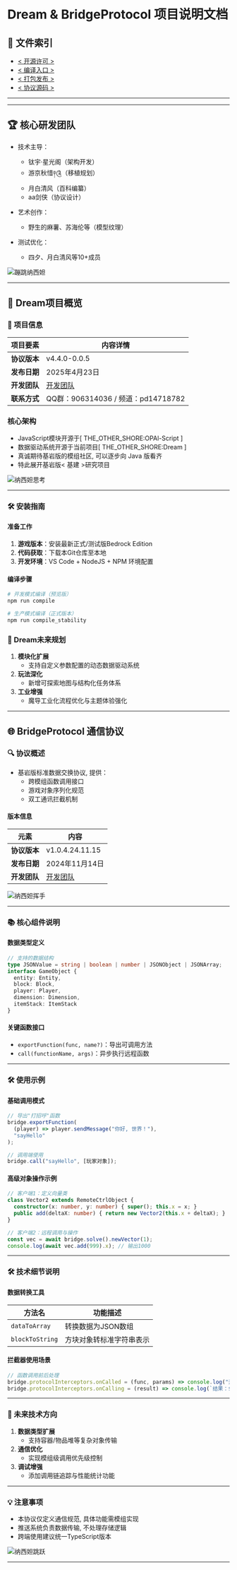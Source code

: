 
# Dream & BridgeProtocol 项目说明文档

## 📌 文件索引

- [< 开源许可 >](./LICENSE)
- [< 编译入口 >](./THE_OTHER_SHORE.ts)
- [< 打包发布 >](./scripts/pre_release.js)
- [< 协议源码 >](./system/BridgeProtocol.ts)

---

---

## 🏆 核心研发团队

- 技术主导：
  - 钛宇·星光阁（架构开发）
  - 游京秋惜༈༊（移植规划）
  - 月白清风（百科编纂）
  - aa剑侠（协议设计）

- 艺术创作：
  - 野生的麻薯、苏海伦等（模型纹理）

- 测试优化：
  - 四夕、月白清风等10+成员

![蹦跳纳西妲](纳西妲_夜空.jpg)

---

## 🌟 Dream项目概览

### 📄 项目信息

| 项目要素       | 内容详情                  |
|----------------|--------------------------|
| **协议版本**   | v4.4.0-0.0.5            |
| **发布日期**   | 2025年4月23日          |
| **开发团队**   | [开发团队](./开发团队.md)       |
| **联系方式**   | QQ群：906314036 / 频道：pd14718782 |

### 核心架构

- JavaScript模块开源于[ THE_OTHER_SHORE:OPAl-Script ]
- 数据驱动系统开源于当前项目[ THE_OTHER_SHORE:Dream ]
- 真诚期待基岩版的模组社区, 可以逐步向 Java 版看齐
- 特此展开基岩版< 基建 >研究项目

![纳西妲思考](纳西妲_思考.jpg)

---

### 🛠️ 安装指南

#### 准备工作

1. **游戏版本**：安装最新正式/测试版Bedrock Edition
2. **代码获取**：下载本Git仓库至本地
3. **开发环境**：VS Code + NodeJS + NPM 环境配置

#### 编译步骤

```bash
# 开发模式编译（预览版）
npm run compile

# 生产模式编译（正式版本）
npm run compile_stability
```

### 🚀 Dream未来规划

1. **模块化扩展**
   - 支持自定义参数配置的动态数据驱动系统
2. **玩法深化**
   - 新增可探索地图与结构化任务体系
3. **工业增强**
   - 魔导工业化流程优化与主题体验强化

---

## 🌐 BridgeProtocol 通信协议

### 🔍 协议概述

- 基岩版标准数据交换协议, 提供：
  - 跨模组函数调用接口
  - 游戏对象序列化规范
  - 双工通讯拦截机制

#### 版本信息

| 元素         | 内容          |
|--------------|---------------|
| **协议版本**   | v1.0.4.24.11.15 |
| **发布日期**   | 2024年11月14日 |
| **开发团队**   | [开发团队](./开发团队.md) |

![纳西妲挥手](纳西妲_招手.jpg)

---

### 📚 核心组件说明

#### 数据类型定义

```typescript
// 支持的数据结构
type JSONValue = string | boolean | number | JSONObject | JSONArray;
interface GameObject {
  entity: Entity,
  block: Block,
  player: Player,
  dimension: Dimension,
  itemStack: ItemStack
}
```

#### 关键函数接口

- `exportFunction(func, name?)`：导出可调用方法
- `call(functionName, args)`：异步执行远程函数

---

### 🛠️ 使用示例

#### 基础调用模式

```typescript
// 导出"打招呼"函数
bridge.exportFunction(
  (player) => player.sendMessage("你好, 世界！"),
  "sayHello"
);

// 调用端使用
bridge.call("sayHello", [玩家对象]);
```

#### 高级对象操作示例

```typescript
// 客户端1：定义向量类
class Vector2 extends RemoteCtrlObject {
  constructor(x: number, y: number) { super(); this.x = x; }
  public add(deltaX: number) { return new Vector2(this.x + deltaX); }
}

// 客户端2：远程调用与操作
const vec = await bridge.solve().newVector(1);
console.log(await vec.add(999).x); // 输出1000
```

---

### 🛠️ 技术细节说明

#### 数据转换工具

| 方法名               | 功能描述                     |
|----------------------|----------------------------|
| `dataToArray`        | 转换数据为JSON数组         |
| `blockToString`      | 方块对象转标准字符串表示   |

#### 拦截器使用场景

```typescript
// 函数调用前后处理
bridge.protocolInterceptors.onCalled = (func, params) => console.log("开始执行");
bridge.protocolInterceptors.onCalling = (result) => console.log(`结果：${result}`);
```

---

### 🌉 未来技术方向

1. **数据类型扩展**
   - 支持容器/物品堆等复杂对象传输
2. **通信优化**
   - 实现模组级调用优先级控制
3. **调试增强**
   - 添加调用链追踪与性能统计功能

---

### 💡 注意事项

- 本协议仅定义通信规范, 具体功能需模组实现
- 推送系统负责数据传输, 不处理存储逻辑
- 跨端使用建议统一TypeScript版本

![纳西妲跳跃](纳西妲_跳跃.gif)

---
